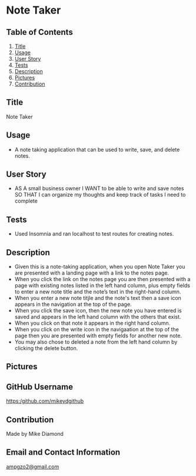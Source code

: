 # Note Taker
## Table of Contents
1. [Title](#Title)
2. [Usage](#Usage)
3. [User Story](#UserStory)
4. [Tests](#Test)
5. [Description](#Description)
6. [Pictures](#Pictures)
7. [Contribution](#Contribution)



## Title

Note Taker

## Usage

* A note taking application that can be used to write, save, and delete notes.

## User Story

* AS A small business owner
I WANT to be able to write and save notes
SO THAT I can organize my thoughts and keep track of tasks I need to complete

## Tests
* Used Insomnia and ran localhost to test routes for creating notes.

## Description
* Given this is a note-taking application, when you open Note Taker you are presented with a landing page with a link to the notes page.
* When you click the link on the notes page you are then presented with a page with existing notes listed in the left hand column, plus empty fields to enter a new note title and the note’s text in the right-hand column.
* When you enter a new note titjle and the note's text then a save icon appears in the navigation at the top of the page.
* When you click the save icon, then the new note you have entered is saved and appears in the left hand column with the others that exist.
* When you click on that note it appears in the right hand column.
* When you click on the write icon in the navigaation at the top of the page then you are presented with empty fields for another new note.
* You may also chose to deleted a note from the left hand column by clicking the delete button.

## Pictures



## GitHub Username

[https:/github.com/mikeydgithub](https:/github.com/mikeydgithub)

## Contribution

Made by Mike Diamond

## Email and Contact Information
    
ampgzo2@gmail.com

  
